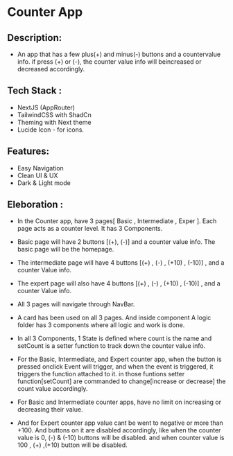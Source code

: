 # Counter App

## Description:

- An app that has a few plus(+) and minus(-) buttons and a countervalue info. if press (+) or (-), the counter value info will beincreased or decreased accordingly.

## Tech Stack :

- NextJS (AppRouter)
- TailwindCSS with ShadCn
- Theming with Next theme
- Lucide Icon - for icons.

## Features:

- Easy Navigation
- Clean UI & UX
- Dark & Light mode

## Eleboration :

- In the Counter app, have 3 pages[ Basic , Intermediate , Exper ]. Each page acts as a counter level. It has 3 Components.
- Basic page will have 2 buttons [(+), (-)] and a counter value
  info. The basic page will be the homepage.
- The intermediate page will have 4 buttons [(+) , (-) , (+10) ,
  (-10)] , and a counter Value info.
- The expert page will also have 4 buttons [(+) , (-) , (+10) ,
  (-10)] , and a counter Value info.
- All 3 pages will navigate through NavBar.

- A card has been used on all 3 pages. And inside component A logic folder has 3 components where all logic and work is done.

- In all 3 Components, 1 State is defined where count is the name
  and setCount is a setter function to track down the counter value
  info.

- For the Basic, Intermediate, and Expert counter app, when the
  button is pressed onclick Event will trigger, and when the event
  is triggered, it triggers the function attached to it. in those
  funtions setter function[setCount] are commanded to
  change[increase or decrease] the count value accordingly.

- For Basic and Intermediate counter apps, have no limit on
  increasing or decreasing their value.
- And for Expert counter app value cant be went to negative or more
  than +100. And buttons on it are disabled accordingly, like when
  the counter value is 0, (-) & (-10) buttons will be disabled. and
  when counter value is 100 , (+) ,(+10) button will be disabled.
